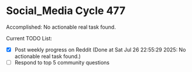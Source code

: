 # Social_Media Cycle 477

Accomplished: No actionable real task found.

Current TODO List:

- [x] Post weekly progress on Reddit  (Done at Sat Jul 26 22:55:29 2025: No actionable real task found.)
- [ ] Respond to top 5 community questions